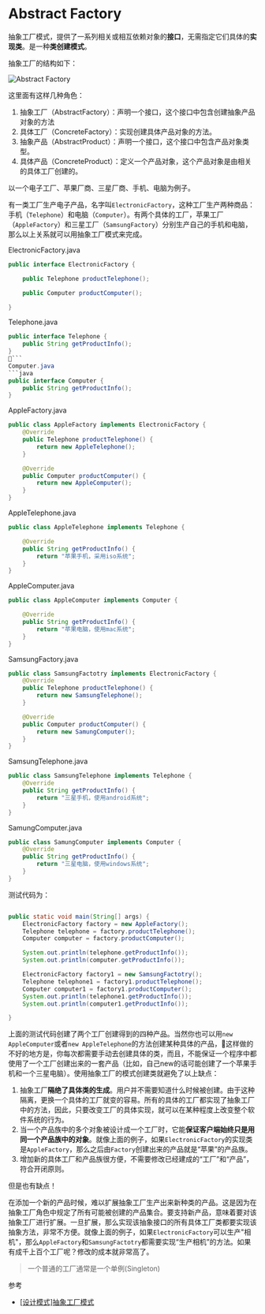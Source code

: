 # Abstract Factory

抽象工厂模式，提供了一系列相关或相互依赖对象的**接口**，无需指定它们具体的**实现类**。是一种**类创建模式**。

抽象工厂的结构如下：

![Abstract Factory](http://ovn0i3kdg.bkt.clouddn.com/Abstract%20Factory.png)

这里面有这样几种角色：
1. 抽象工厂（AbstractFactory）：声明一个接口，这个接口中包含创建抽象产品对象的方法
2. 具体工厂（ConcreteFactory）：实现创建具体产品对象的方法。
3. 抽象产品（AbstractProduct）：声明一个接口，这个接口中包含产品对象类型。
4. 具体产品（ConcreteProduct）：定义一个产品对象，这个产品对象是由相关的具体工厂创建的。


以一个电子工厂、苹果厂商、三星厂商、手机、电脑为例子。

有一类工厂生产电子产品，名字叫`ElectronicFactory`，这种工厂生产两种商品：手机（`Telephone`）和电脑（`Computer`）。有两个具体的工厂，苹果工厂（`AppleFactory`）和三星工厂（`SamsungFactory`）分别生产自己的手机和电脑，那么以上关系就可以用抽象工厂模式来完成。

ElectronicFactory.java
```java
public interface ElectronicFactory {

    public Telephone productTelephone();

    public Computer productComputer();

}
```
Telephone.java

```java
public interface Telephone {
    public String getProductInfo();
}
```
Computer.java
```java
public interface Computer {
    public String getProductInfo();
}
```

AppleFactory.java
```java
public class AppleFactory implements ElectronicFactory {
    @Override
    public Telephone productTelephone() {
        return new AppleTelephone();
    }

    @Override
    public Computer productComputer() {
        return new AppleComputer();
    }
}
```

AppleTelephone.java
```java
public class AppleTelephone implements Telephone {

    @Override
    public String getProductInfo() {
        return "苹果手机，采用iso系统";
    }
}
```

AppleComputer.java
```java
public class AppleComputer implements Computer {

    @Override
    public String getProductInfo() {
        return "苹果电脑，使用mac系统";
    }
}
```

SamsungFactory.java
```java
public class SamsungFactotry implements ElectronicFactory {
    @Override
    public Telephone productTelephone() {
        return new SamsungTelephone();
    }

    @Override
    public Computer productComputer() {
        return new SamungComputer();
    }
}
```

SamsungTelephone.java
```java
public class SamsungTelephone implements Telephone {
    @Override
    public String getProductInfo() {
        return "三星手机，使用android系统";
    }
}
```
SamungComputer.java
```java
public class SamungComputer implements Computer {
    @Override
    public String getProductInfo() {
        return "三星电脑，使用windows系统";
    }
}
```

测试代码为：
```java

public static void main(String[] args) {
    ElectronicFactory factory = new AppleFactory();
    Telephone telephone = factory.productTelephone();
    Computer computer = factory.productComputer();

    System.out.println(telephone.getProductInfo());
    System.out.println(computer.getProductInfo());

    ElectronicFactory factory1 = new SamsungFactotry();
    Telephone telephone1 = factory1.productTelephone();
    Computer computer1 = factory1.productComputer();
    System.out.println(telephone1.getProductInfo());
    System.out.println(computer1.getProductInfo());

}
```
上面的测试代码创建了两个工厂创建得到的四种产品。当然你也可以用`new AppleComputer`或者`new AppleTelephone`的方法创建某种具体的产品，这样做的不好的地方是，你每次都需要手动去创建具体的类，而且，不能保证一个程序中都使用了一个工厂创建出来的一套产品（比如，自己new的话可能创建了一个苹果手机和一个三星电脑）。使用抽象工厂的模式创建类就避免了以上缺点：
1. 抽象工厂**隔绝了具体类的生成**。用户并不需要知道什么时候被创建。由于这种隔离，更换一个具体的工厂就变的容易。所有的具体的工厂都实现了抽象工厂中的方法，因此，只要改变工厂的具体实现，就可以在某种程度上改变整个软件系统的行为。
2. 当一个产品族中的多个对象被设计成一个工厂时，它能**保证客户端始终只是用同一个产品族中的对象**。就像上面的例子，如果`ElectronicFactory`的实现类是`AppleFactory`，那么之后由`Factory`创建出来的产品就是“苹果”的产品族。
3. 增加新的具体工厂和产品族很方便，不需要修改已经建成的“工厂”和“产品”，符合开闭原则。

但是也有缺点！

在添加一个新的产品时候，难以扩展抽象工厂生产出来新种类的产品。这是因为在抽象工厂角色中规定了所有可能被创建的产品集合。要支持新产品，意味着要对该抽象工厂进行扩展。一旦扩展，那么实现该抽象接口的所有具体工厂类都要实现该抽象方法，非常不方便。就像上面的例子，如果`ElectronicFactory`可以生产"相机"，那么`AppleFactory`和`SamsungFactotry`都需要实现“生产相机”的方法。如果有成千上百个工厂呢？修改的成本就非常高了。



> 一个普通的工厂通常是一个单例(Singleton)


参考
* [[设计模式]抽象工厂模式](http://www.cnblogs.com/jingmoxukong/p/4211446.html)
